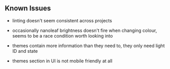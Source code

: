 ## Known Issues

- linting doesn't seem consistent across projects

- occasionally nanoleaf brightness doesn't fire when changing colour, seems to be a race condition worth looking into

- themes contain more information than they need to, they only need light ID and state

- themes section in UI is not mobile friendly at all